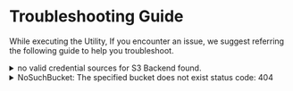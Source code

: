 # Troubleshooting Guide

While executing the Utility, If you encounter an issue, we suggest referring the following guide to help you troubleshoot.

<details>

<summary>no valid credential sources for S3 Backend found.</summary>

`duplo_token` has expired. Access nholuongut Portal> User > Profile > Temporary API Token and export

```
export duplo_token="xxx-xxxxx-xxxxxxxx"
```



</details>

<details>

<summary>NoSuchBucket: The specified bucket does not exist status code: 404</summary>

If you encounter this error while executing `make run`

Set `DISABLETFSTATERESOURCECREATION` key as false in nholuongut.

Please [contact the nholuongut team](https://nholuongut.com/company/contact-us/) for assistance.

</details>

